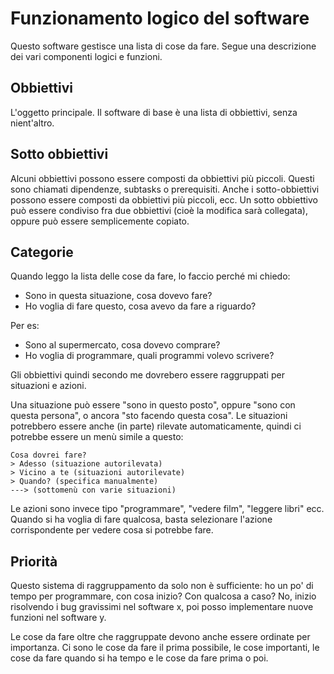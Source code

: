 # Funzionamento logico del software


Questo software gestisce una lista di cose da fare. Segue una descrizione dei 
vari componenti logici e funzioni.


## Obbiettivi

L'oggetto principale. Il software di base è una lista di obbiettivi, senza 
nient'altro.


## Sotto obbiettivi

Alcuni obbiettivi possono essere composti da obbiettivi più piccoli. Questi sono 
chiamati dipendenze, subtasks o prerequisiti. Anche i sotto-obbiettivi possono 
essere composti da obbiettivi più piccoli, ecc. Un sotto obbiettivo può essere 
condiviso fra due obbiettivi (cioè la modifica sarà collegata), oppure può essere 
semplicemente copiato.


## Categorie

Quando leggo la lista delle cose da fare, lo faccio perché mi chiedo:
 
 - Sono in questa situazione, cosa dovevo fare?
 - Ho voglia di fare questo, cosa avevo da fare a riguardo?
 
Per es:

 - Sono al supermercato, cosa dovevo comprare?
 - Ho voglia di programmare, quali programmi volevo scrivere?
 

Gli obbiettivi quindi secondo me dovrebero essere raggruppati per situazioni e 
azioni.

Una situazione può essere "sono in questo posto", oppure "sono con questa persona",
o ancora "sto facendo questa cosa". Le situazioni potrebbero essere anche (in parte) 
rilevate automaticamente, quindi ci potrebbe essere un menù simile a questo:

```
Cosa dovrei fare?
> Adesso (situazione autorilevata)  
> Vicino a te (situazioni autorilevate)  
> Quando? (specifica manualmente)  
---> (sottomenù con varie situazioni)  
```

Le azioni sono invece tipo "programmare", "vedere film", "leggere libri" ecc. 
Quando si ha voglia di fare qualcosa, basta selezionare l'azione corrispondente 
per vedere cosa si potrebbe fare.


## Priorità

Questo sistema di raggruppamento da solo non è sufficiente: ho un po' di tempo per 
programmare, con cosa inizio? Con qualcosa a caso?  No, inizio risolvendo i bug 
gravissimi nel software x, poi posso implementare nuove funzioni nel software y.

Le cose da fare oltre che raggruppate devono anche essere ordinate per importanza. 
Ci sono le cose da fare il prima possibile, le cose importanti, le cose da 
fare quando si ha tempo e le cose da fare prima o poi.

